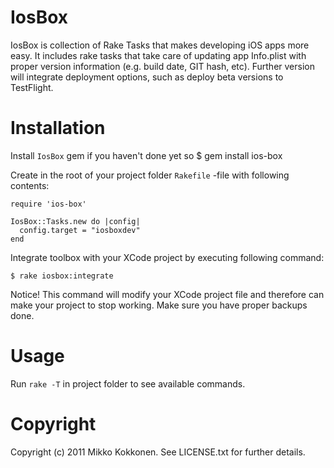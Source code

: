 IosBox
======

IosBox is collection of Rake Tasks that makes developing iOS apps more easy.
It includes rake tasks that take care of updating app Info.plist with proper
version information (e.g. build date, GIT hash, etc).
Further version will integrate deployment options, such as deploy beta versions
to TestFlight.

Installation
============

Install `IosBox` gem if you haven't done yet so
	$ gem install ios-box

Create in the root of your project folder `Rakefile` -file with following contents:
	
	require 'ios-box'

	IosBox::Tasks.new do |config|
	  config.target = "iosboxdev"
	end

Integrate toolbox with your XCode project by executing following command:
	
	$ rake iosbox:integrate

Notice! This command will modify your XCode project file and therefore can make your project to stop working.
Make sure you have proper backups done.

Usage
=====

Run `rake -T` in project folder to see available commands.

Copyright
=========

Copyright (c) 2011 Mikko Kokkonen. See LICENSE.txt for
further details.

